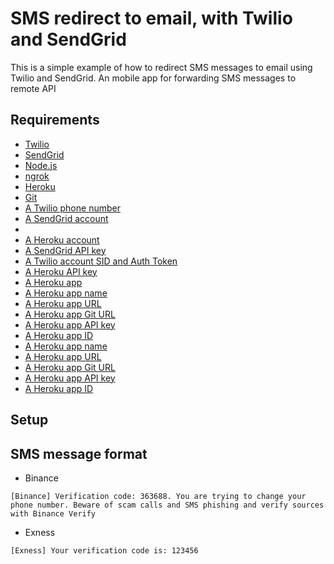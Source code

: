 

# SMS redirect to email, with Twilio and SendGrid

This is a simple example of how to redirect SMS messages to email using Twilio and SendGrid.
An mobile app for forwarding SMS messages to remote API


## Requirements

- [Twilio](https://www.twilio.com/)
- [SendGrid](https://sendgrid.com/)
- [Node.js](https://nodejs.org/)
- [ngrok](https://ngrok.com/)
- [Heroku](https://www.heroku.com/)
- [Git](https://git-scm.com/)
- [A Twilio phone number](https://www.twilio.com/console/phone-numbers/incoming)
- [A SendGrid account](https://sendgrid.com/)
-
- [A Heroku account](https://www.heroku.com/)
- [A SendGrid API key](https://app.sendgrid.com/settings/api_keys)
- [A Twilio account SID and Auth Token](https://www.twilio.com/console)
- [A Heroku API key](https://dashboard.heroku.com/account)
- [A Heroku app](https://dashboard.heroku.com/new-app)
- [A Heroku app name](https://dashboard.heroku.com/apps)
- [A Heroku app URL](https://dashboard.heroku.com/apps)
- [A Heroku app Git URL](https://dashboard.heroku.com/apps)
- [A Heroku app API key](https://dashboard.heroku.com/apps)
- [A Heroku app ID](https://dashboard.heroku.com/apps)
- [A Heroku app name](https://dashboard.heroku.com/apps)
- [A Heroku app URL](https://dashboard.heroku.com/apps)
- [A Heroku app Git URL](https://dashboard.heroku.com/apps)
- [A Heroku app API key](https://dashboard.heroku.com/apps)
- [A Heroku app ID](https://dashboard.heroku.com/apps)


## Setup

## SMS message format
- Binance
```
[Binance] Verification code: 363688. You are trying to change your phone number. Beware of scam calls and SMS phishing and verify sources with Binance Verify
```

- Exness
```
[Exness] Your verification code is: 123456
```

